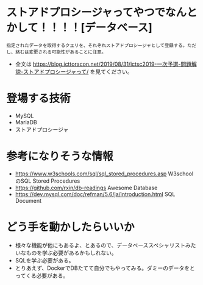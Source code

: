 # ストアドプロシージャってやつでなんとかして！！！！[データベース]
```
指定されたデータを取得するクエリを、それぞれストアドプロシージャとして登録する。ただし、絡むは変更される可能性があることに注意。
```
- 全文は https://blog.icttoracon.net/2019/08/31/ictsc2019-一次予選-問題解説-ストアドプロシージャって/ を見てください。

# 登場する技術
- MySQL
- MariaDB
- ストアドプロシージャ


# 参考になりそうな情報
- https://www.w3schools.com/sql/sql_stored_procedures.asp W3schoolのSQL Stored Procedures
- https://github.com/rxin/db-readings Awesome Database
- https://dev.mysql.com/doc/refman/5.6/ja/introduction.html SQL Document

# どう手を動かしたらいいか
- 様々な機能が他にもあるよ、とあるので、データベーススペシャリストみたいなものを学ぶ必要があるかもしれない。
- SQLを学ぶ必要がある。
- とりあえず、DockerでDBたてて自分でもやってみる。ダミーのデータをとってくる必要がある。